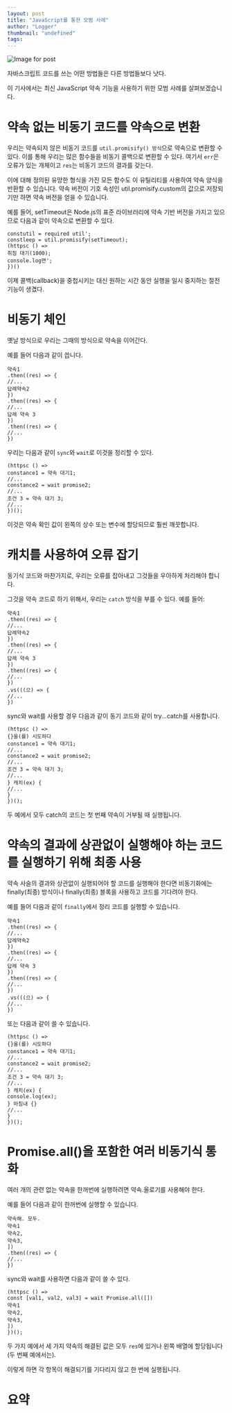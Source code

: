 ```yaml
---
layout: post
title: "JavaScript를 통한 모범 사례"
author: "Logger"
thumbnail: "undefined"
tags: 
---
```



![Image for post](https://miro.medium.com/max/8558/1*tMTv7ixeltje8jepPhhHKg.jpeg)

자바스크립트 코드를 쓰는 어떤 방법들은 다른 방법들보다 낫다.

이 기사에서는 최신 JavaScript 약속 기능을 사용하기 위한 모범 사례를 살펴보겠습니다.

# 약속 없는 비동기 코드를 약속으로 변환

우리는 약속되지 않은 비동기 코드를 `util.promisify() 방식`으로 약속으로 변환할 수 있다. 이를 통해 우리는 많은 함수들을 비동기 콜백으로 변환할 수 있다. 여기서 `err`은 오류가 있는 개체이고 `res`는 비동기 코드의 결과를 갖는다.

이에 대해 정의된 유망한 형식을 가진 모든 함수도 이 유틸리티를 사용하여 약속 양식을 반환할 수 있습니다. 약속 버전이 기호 속성인 util.promisify.custom의 값으로 저장되기만 하면 약속 버전을 얻을 수 있습니다.

예를 들어, setTimeout은 Node.js의 표준 라이브러리에 약속 기반 버전을 가지고 있으므로 다음과 같이 약속으로 변환할 수 있다.

```undefined
constutil = required util';
constleep = util.promisify(setTimeout);
(httpsc () =>
취침 대기(1000);
console.log면';
})()
```

이제 콜백(callback)을 중첩시키는 대신 원하는 시간 동안 실행을 일시 중지하는 절전 기능이 생겼다.

# 비동기 체인

옛날 방식으로 우리는 그때의 방식으로 약속을 이어간다.

예를 들어 다음과 같이 씁니다.

```undefined
약속1
.then((res) => {
//...
답례약속2
})
.then((res) => {
//...
답례 약속 3
})
.then((res) => {
//...
})
```

우리는 다음과 같이 `sync`와 `wait`로 이것을 정리할 수 있다.

```undefined
(httpsc () =>
constance1 = 약속 대기1;
//...
constance2 = wait promise2;
//...
조건 3 = 약속 대기 3;
//...
})();
```

이것은 약속 확인 값이 왼쪽의 상수 또는 변수에 할당되므로 훨씬 깨끗합니다.

# 캐치를 사용하여 오류 잡기

동기식 코드와 마찬가지로, 우리는 오류를 잡아내고 그것들을 우아하게 처리해야 합니다.

그것을 약속 코드로 하기 위해서, 우리는 `catch` 방식을 부를 수 있다. 예를 들어:

```undefined
약속1
.then((res) => {
//...
답례약속2
})
.then((res) => {
//...
답례 약속 3
})
.then((res) => {
//...
})
.vs(((으) => {
//...
})
```

sync와 wait를 사용할 경우 다음과 같이 동기 코드와 같이 try...catch를 사용합니다.

```undefined
(httpsc () =>
{}을(를) 시도하다
constance1 = 약속 대기1;
//...
constance2 = wait promise2;
//...
조건 3 = 약속 대기 3;
//...
} 캐치(ex) {
//...
}
})();
```

두 예에서 모두 catch의 코드는 첫 번째 약속이 거부될 때 실행됩니다.

# 약속의 결과에 상관없이 실행해야 하는 코드를 실행하기 위해 최종 사용

약속 사슬의 결과와 상관없이 실행되어야 할 코드를 실행해야 한다면 비동기화에는 finally(최종) 방식이나 finally(최종) 블록을 사용하고 코드를 기다려야 한다.

예를 들어 다음과 같이 `finally`에서 정리 코드를 실행할 수 있습니다.

```undefined
약속1
.then((res) => {
//...
답례약속2
})
.then((res) => {
//...
답례 약속 3
})
.then((res) => {
//...
})
.vs(((으) => {
//...
})
```

또는 다음과 같이 쓸 수 있습니다.

```undefined
(httpsc () =>
{}을(를) 시도하다
constance1 = 약속 대기1;
//...
constance2 = wait promise2;
//...
조건 3 = 약속 대기 3;
//...
} 캐치(ex) {
console.log(ex);
} 마침내 {}
//...
}
})();
```

# Promise.all()을 포함한 여러 비동기식 통화

여러 개의 관련 없는 약속을 한꺼번에 실행하려면 약속.올로기를 사용해야 한다.

예를 들어 다음과 같이 한꺼번에 실행할 수 있습니다.

```undefined
약속해. 모두.
약속1
약속2,
약속3,
])
.then((res) => {
//...
})
```

sync와 wait를 사용하면 다음과 같이 쓸 수 있다.

```undefined
(httpsc () =>
const [val1, val2, val3] = wait Promise.all([])
약속1
약속2,
약속3,
])
})();
```

두 가지 예에서 세 가지 약속의 해결된 값은 모두 `res`에 있거나 왼쪽 배열에 할당됩니다(두 번째 예에서는).

이렇게 하면 각 항목이 해결되기를 기다리지 않고 한 번에 실행됩니다.

# 요약